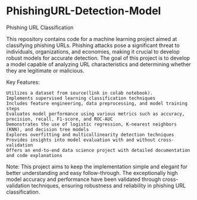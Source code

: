 # PhishingURL-Detection-Model

Phishing URL Classification

This repository contains code for a machine learning project aimed at classifying phishing URLs. Phishing attacks pose a significant threat to individuals, organizations, and economies, making it crucial to develop robust models for accurate detection. The goal of this project is to develop a model capable of analyzing URL characteristics and determining whether they are legitimate or malicious.

Key Features:

    Utilizes a dataset from source(link in colab notebook).
    Implements supervised learning classification techniques
    Includes feature engineering, data preprocessing, and model training steps
    Evaluates model performance using various metrics such as accuracy, precision, recall, F1-score, and ROC-AUC
    Demonstrates the use of logistic regression, K-nearest neighbors (KNN), and decision tree models
    Explores overfitting and multicollinearity detection techniques
    Provides insights into model evaluation with and without cross-validation
    Offers an end-to-end data science project with detailed documentation and code explanations

Note:
This project aims to keep the implementation simple and elegant for better understanding and easy follow-through. The exceptionally high model accuracy and performance have been validated through cross-validation techniques, ensuring robustness and reliability in phishing URL classification.

